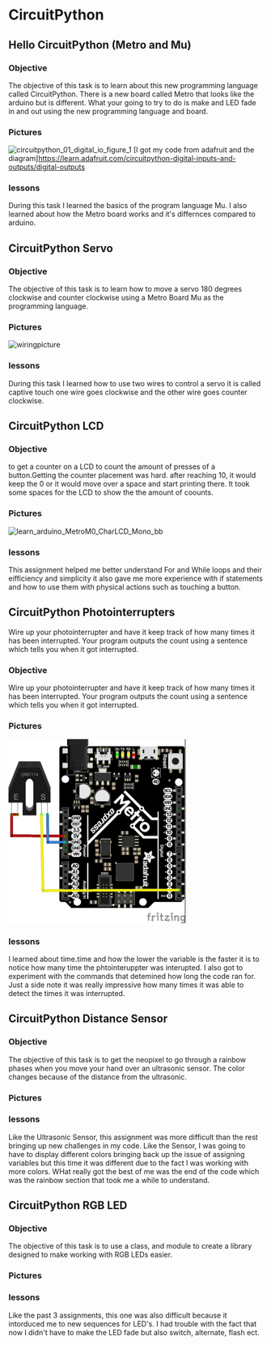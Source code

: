 # CircuitPython
## Hello CircuitPython (Metro and Mu)
### Objective
The objective of this task is to learn about this new programming language called CircuitPython. There is a new board called Metro that looks like the arduino but is different. What your going to try to do is make and LED fade in and out using the new programming language and board.

### Pictures
![circuitpython_01_digital_io_figure_1](https://user-images.githubusercontent.com/54993981/68688544-e8322b00-053c-11ea-9dc8-f1a2ed58d18d.png)
[I got my code from adafruit and the diagram]https://learn.adafruit.com/circuitpython-digital-inputs-and-outputs/digital-outputs


### lessons
During this task I learned the basics of the program language Mu. I also learned about how the Metro board works and it's differnces compared to arduino. 


## CircuitPython Servo

### Objective
The objective of this task is to learn how to move a servo 180 degrees clockwise and counter clockwise using a Metro Board Mu as the programming language.

### Pictures
![wiringpicture](https://user-images.githubusercontent.com/54993981/68686792-2e39bf80-053a-11ea-9003-1802b85f8b44.PNG)

### lessons
During this task I learned how to use two wires to control a servo it is called captive touch one wire goes clockwise and the other wire goes counter clockwise.


## CircuitPython LCD
 
### Objective
to get a counter on a LCD to count the amount of presses of a button.Getting the counter placement was hard. after reaching 10, it would keep the 0 or it would move over a space and start printing there. It took some spaces for the LCD to show the the amount of coounts.

### Pictures
![learn_arduino_MetroM0_CharLCD_Mono_bb](https://user-images.githubusercontent.com/54993981/69068650-23c46d80-09f3-11ea-9058-767a47bb1c9f.jpg)


### lessons
This assignment helped me better understand For and While loops and their eifficiency and simplicity it also gave me more experience with if statements and how to use them with physical actions such as touching a button. 


## CircuitPython Photointerrupters
Wire up your photointerrupter and have it keep track of how many times it has been interrupted. Your program outputs the count using a sentence which tells you when it got interrupted.

### Objective
Wire up your photointerrupter and have it keep track of how many times it has been interrupted. Your program outputs the count using a sentence which tells you when it got interrupted.

### Pictures
<img src="https://github.com/tweissm35/CircuitPython/blob/master/media/photointerrupter.jpg" width="350">


### lessons
 I learned about time.time and how the lower the variable is the faster it is to notice how many time the phtointeruppter was interupted. I also got to experiment with the commands that detemined how long the code ran for. Just a side note it was really impressive how many times it was able to detect the times it was interrupted.



## CircuitPython Distance Sensor

### Objective
The objective of this task is to get the neopixel to go through a rainbow phases when you move your hand over an ultrasonic sensor. The color changes because of the distance from the ultrasonic.
### Pictures

### lessons
Like the Ultrasonic Sensor, this assignment was more difficult than the rest bringing up new challenges in my code. Like the Sensor, I was going to have to display different colors bringing back up the issue of assigning variables but this time it was different due to the fact I was working with more colors. WHat really got the best of me was the end of the code which was the rainbow section that took me a while to understand.


## CircuitPython RGB LED

### Objective
The objective of this task is to use a class, and module to create a library designed to make working with RGB LEDs easier.

### Pictures

### lessons
Like the past 3 assignments, this one was also difficult because it intorduced me to new sequences for LED's. I had trouble with the fact that now I didn't have to make the LED fade but also switch, alternate, flash ect. 

